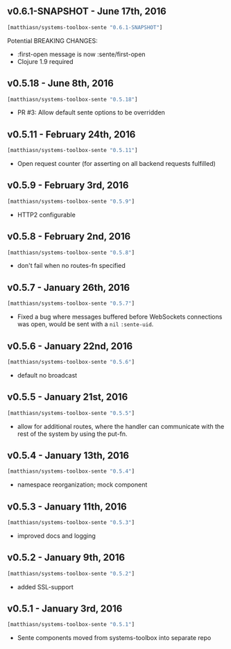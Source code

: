 ## v0.6.1-SNAPSHOT - June 17th, 2016

```clojure
[matthiasn/systems-toolbox-sente "0.6.1-SNAPSHOT"]
```

Potential BREAKING CHANGES:

* :first-open message is now :sente/first-open
* Clojure 1.9 required


## v0.5.18 - June 8th, 2016

```clojure
[matthiasn/systems-toolbox-sente "0.5.18"]
```

* PR #3: Allow default sente options to be overridden


## v0.5.11 - February 24th, 2016

```clojure
[matthiasn/systems-toolbox-sente "0.5.11"]
```

* Open request counter (for asserting on all backend requests fulfilled)


## v0.5.9 - February 3rd, 2016

```clojure
[matthiasn/systems-toolbox-sente "0.5.9"]
```

* HTTP2 configurable


## v0.5.8 - February 2nd, 2016

```clojure
[matthiasn/systems-toolbox-sente "0.5.8"]
```

* don't fail when no routes-fn specified


## v0.5.7 - January 26th, 2016

```clojure
[matthiasn/systems-toolbox-sente "0.5.7"]
```

* Fixed a bug where messages buffered before WebSockets connections was open, would be sent with a `nil` `:sente-uid`.


## v0.5.6 - January 22nd, 2016

```clojure
[matthiasn/systems-toolbox-sente "0.5.6"]
```

* default no broadcast


## v0.5.5 - January 21st, 2016

```clojure
[matthiasn/systems-toolbox-sente "0.5.5"]
```

*  allow for additional routes, where the handler can communicate with the rest of the system by using the put-fn.


## v0.5.4 - January 13th, 2016

```clojure
[matthiasn/systems-toolbox-sente "0.5.4"]
```

* namespace reorganization; mock component


## v0.5.3 - January 11th, 2016

```clojure
[matthiasn/systems-toolbox-sente "0.5.3"]
```

* improved docs and logging


## v0.5.2 - January 9th, 2016

```clojure
[matthiasn/systems-toolbox-sente "0.5.2"]
```

* added SSL-support


## v0.5.1 - January 3rd, 2016

```clojure
[matthiasn/systems-toolbox-sente "0.5.1"]
```

* Sente components moved from systems-toolbox into separate repo
